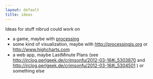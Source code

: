 ```yaml
---
layout: default
title: ideas
---
```

Ideas for stuff nibrud could work on

* a game, maybe with [processing](https://plus.google.com/107770072576338242009/posts/AVfT3m6WbDv)
* some kind of visualization, maybe with http://processingjs.org or http://www.highcharts.com
* a web app, maybe LastMinute Plans (see http://irclog.perlgeek.de/crimsonfu/2012-03-16#i_5303870 and http://irclog.perlgeek.de/crimsonfu/2012-03-16#i_5304501 ) or something else
